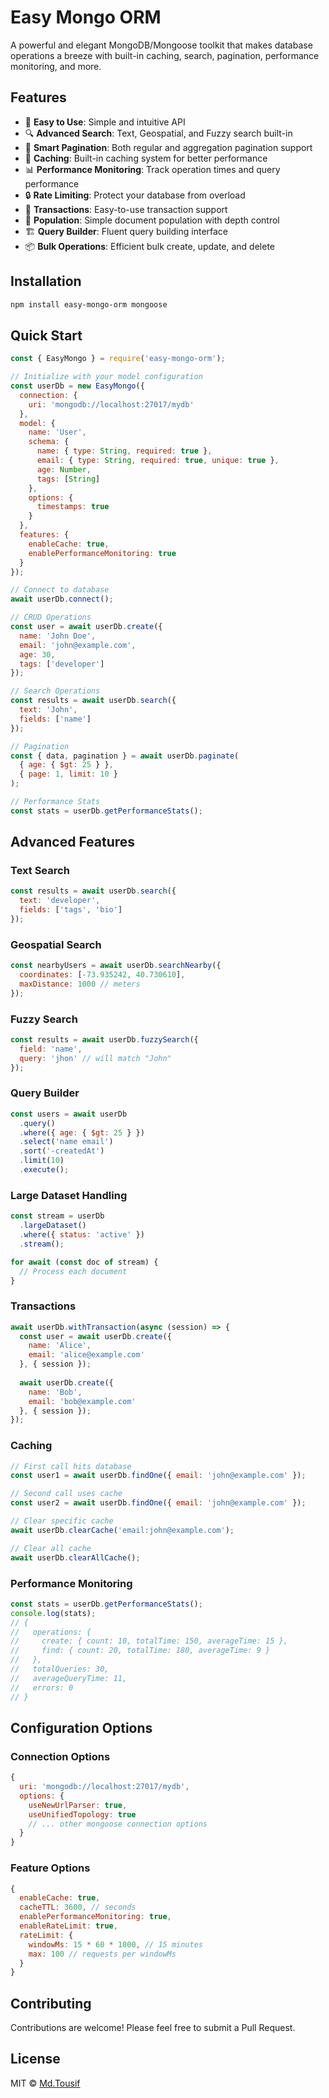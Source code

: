 # Easy Mongo ORM

A powerful and elegant MongoDB/Mongoose toolkit that makes database operations a breeze with built-in caching, search, pagination, performance monitoring, and more.

## Features

- 🚀 **Easy to Use**: Simple and intuitive API
- 🔍 **Advanced Search**: Text, Geospatial, and Fuzzy search built-in
- 📄 **Smart Pagination**: Both regular and aggregation pagination support
- 💾 **Caching**: Built-in caching system for better performance
- 📊 **Performance Monitoring**: Track operation times and query performance
- 🔒 **Rate Limiting**: Protect your database from overload
- 🔄 **Transactions**: Easy-to-use transaction support
- 🔗 **Population**: Simple document population with depth control
- 🏗️ **Query Builder**: Fluent query building interface
- 📦 **Bulk Operations**: Efficient bulk create, update, and delete

## Installation

```bash
npm install easy-mongo-orm mongoose
```

## Quick Start

```javascript
const { EasyMongo } = require('easy-mongo-orm');

// Initialize with your model configuration
const userDb = new EasyMongo({
  connection: {
    uri: 'mongodb://localhost:27017/mydb'
  },
  model: {
    name: 'User',
    schema: {
      name: { type: String, required: true },
      email: { type: String, required: true, unique: true },
      age: Number,
      tags: [String]
    },
    options: {
      timestamps: true
    }
  },
  features: {
    enableCache: true,
    enablePerformanceMonitoring: true
  }
});

// Connect to database
await userDb.connect();

// CRUD Operations
const user = await userDb.create({
  name: 'John Doe',
  email: 'john@example.com',
  age: 30,
  tags: ['developer']
});

// Search Operations
const results = await userDb.search({
  text: 'John',
  fields: ['name']
});

// Pagination
const { data, pagination } = await userDb.paginate(
  { age: { $gt: 25 } },
  { page: 1, limit: 10 }
);

// Performance Stats
const stats = userDb.getPerformanceStats();
```

## Advanced Features

### Text Search
```javascript
const results = await userDb.search({
  text: 'developer',
  fields: ['tags', 'bio']
});
```

### Geospatial Search
```javascript
const nearbyUsers = await userDb.searchNearby({
  coordinates: [-73.935242, 40.730610],
  maxDistance: 1000 // meters
});
```

### Fuzzy Search
```javascript
const results = await userDb.fuzzySearch({
  field: 'name',
  query: 'jhon' // will match "John"
});
```

### Query Builder
```javascript
const users = await userDb
  .query()
  .where({ age: { $gt: 25 } })
  .select('name email')
  .sort('-createdAt')
  .limit(10)
  .execute();
```

### Large Dataset Handling
```javascript
const stream = userDb
  .largeDataset()
  .where({ status: 'active' })
  .stream();

for await (const doc of stream) {
  // Process each document
}
```

### Transactions
```javascript
await userDb.withTransaction(async (session) => {
  const user = await userDb.create({
    name: 'Alice',
    email: 'alice@example.com'
  }, { session });
  
  await userDb.create({
    name: 'Bob',
    email: 'bob@example.com'
  }, { session });
});
```

### Caching
```javascript
// First call hits database
const user1 = await userDb.findOne({ email: 'john@example.com' });

// Second call uses cache
const user2 = await userDb.findOne({ email: 'john@example.com' });

// Clear specific cache
await userDb.clearCache('email:john@example.com');

// Clear all cache
await userDb.clearAllCache();
```

### Performance Monitoring
```javascript
const stats = userDb.getPerformanceStats();
console.log(stats);
// {
//   operations: {
//     create: { count: 10, totalTime: 150, averageTime: 15 },
//     find: { count: 20, totalTime: 180, averageTime: 9 }
//   },
//   totalQueries: 30,
//   averageQueryTime: 11,
//   errors: 0
// }
```

## Configuration Options

### Connection Options
```javascript
{
  uri: 'mongodb://localhost:27017/mydb',
  options: {
    useNewUrlParser: true,
    useUnifiedTopology: true
    // ... other mongoose connection options
  }
}
```

### Feature Options
```javascript
{
  enableCache: true,
  cacheTTL: 3600, // seconds
  enablePerformanceMonitoring: true,
  enableRateLimit: true,
  rateLimit: {
    windowMs: 15 * 60 * 1000, // 15 minutes
    max: 100 // requests per windowMs
  }
}
```

## Contributing

Contributions are welcome! Please feel free to submit a Pull Request.

## License

MIT © [Md.Tousif](https://github.com/tousif777) 